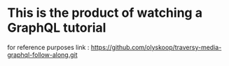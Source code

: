 # This is the product of watching a GraphQL tutorial
for reference purposes
link : https://github.com/olyskoop/traversy-media-graphql-follow-along.git
 
